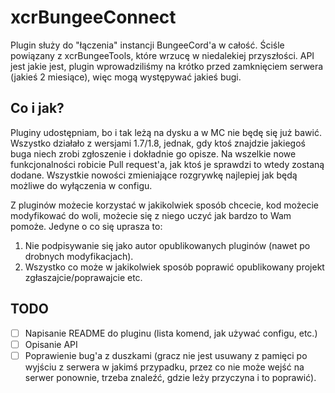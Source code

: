 # xcrBungeeConnect

Plugin służy do "łączenia" instancji BungeeCord'a w całość. Ściśle powiązany z xcrBungeeTools, które wrzucę w niedalekiej przyszłości. API jest jakie jest, plugin wprowadziliśmy na krótko przed zamknięciem serwera (jakieś 2 miesiące), więc mogą występywać jakieś bugi.

## Co i jak?

Pluginy udostępniam, bo i tak leżą na dysku a w MC nie będę się już bawić. Wszystko działało z wersjami 1.7/1.8, jednak, gdy ktoś znajdzie jakiegoś buga niech zrobi zgłoszenie i dokładnie go opisze. Na wszelkie nowe funkcjonalności robicie Pull request'a, jak ktoś je sprawdzi to wtedy zostaną dodane. Wszystkie nowości zmieniające rozgrywkę najlepiej jak będą możliwe do wyłączenia w configu.

Z pluginów możecie korzystać w jakikolwiek sposób chcecie, kod możecie modyfikować do woli, możecie się z niego uczyć jak bardzo to Wam pomoże. Jedyne o co się uprasza to:
1. Nie podpisywanie się jako autor opublikowanych pluginów (nawet po drobnych modyfikacjach).
2. Wszystko co może w jakikolwiek sposób poprawić opublikowany projekt zgłaszajcie/poprawajcie etc.

## TODO
- [ ] Napisanie README do pluginu (lista komend, jak używać configu, etc.)
- [ ] Opisanie API
- [ ] Poprawienie bug'a z duszkami (gracz nie jest usuwany z pamięci po wyjściu z serwera w jakimś przypadku, przez co nie może wejść na serwer ponownie, trzeba znaleźć, gdzie leży przyczyna i to poprawić).
